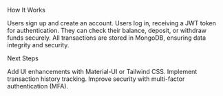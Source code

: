 How It Works

Users sign up and create an account. Users log in, receiving a JWT token for authentication. They can check their balance, deposit, or withdraw funds securely. All transactions are stored in MongoDB, ensuring data integrity and security.

Next Steps

Add UI enhancements with Material-UI or Tailwind CSS. Implement transaction history tracking. Improve security with multi-factor authentication (MFA).
